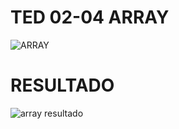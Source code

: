 # TED 02-04 ARRAY


![ARRAY](https://user-images.githubusercontent.com/95319831/165007981-30a746c5-f233-444d-bcc3-f981c9c51772.png)



# RESULTADO


![array resultado](https://user-images.githubusercontent.com/95319831/165008999-db319208-b168-4f9e-b4b5-3ed0cfdd95c0.png)
